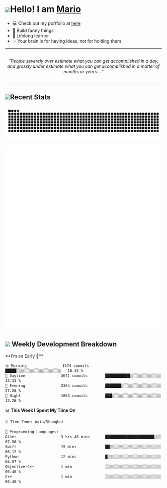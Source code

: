 <h1><a href = "#"><img src="https://media.giphy.com/media/VgCDAzcKvsR6OM0uWg/giphy.gif" width="50"></a><span>Hello! I am <a href="https://github.com/mario1in">Mario</a></span></h1>

- 💻 Check out my portfolio at [here](https://shixiong.name)
- 🔨 Build funny things
- 🚀 Lifelong learner
- ✨ Your brain is for having ideas, not for holding them

<hr/>
<br/>
<div align="center">
<i>"People severely over estimate what you can get accomplished in a day, and grossly under estimate what you can get accomplished in a matter of months or years...." </i>
</div>
<br/>
<hr/>

<h2 align="left">
  <a href="#"><img src="https://emojis.slackmojis.com/emojis/images/1643514389/3643/cool-doge.gif?1643514389" height="30"></a>Recent Stats
</h2>

<picture>
  <source
    media="(prefers-color-scheme: dark)"
    srcset="https://raw.githubusercontent.com/mario1in/mario1in/output/github-contribution-grid-snake-dark.svg"
  />
  <source
    media="(prefers-color-scheme: light)"
    srcset="https://raw.githubusercontent.com/mario1in/mario1in/output/github-contribution-grid-snake.svg"
  />
  <img
    alt="github contribution grid snake animation"
    src="https://raw.githubusercontent.com/mario1in/mario1in/output/github-contribution-grid-snake.svg"
  />
</picture>

![overview](https://raw.githubusercontent.com/mario1in/mario1in/stats-output/generated/overview.svg)
![languages](https://raw.githubusercontent.com/mario1in/mario1in/stats-output/generated/languages.svg)

<h2 align="left">
  <a href="#"><img src="https://emojis.slackmojis.com/emojis/images/1643514062/184/nyancat_big.gif?1643514062" height="30"></a> Weekly Development Breakdown
</h2>
<!--START_SECTION:waka-->
**I'm an Early 🐤** 

```text
🌞 Morning                1574 commits        █████░░░░░░░░░░░░░░░░░░░░   18.15 % 
🌆 Daytime                3671 commits        ███████████░░░░░░░░░░░░░░   42.33 % 
🌃 Evening                2364 commits        ███████░░░░░░░░░░░░░░░░░░   27.26 % 
🌙 Night                  1063 commits        ███░░░░░░░░░░░░░░░░░░░░░░   12.26 % 
```


📊 **This Week I Spent My Time On** 

```text
🕑︎ Time Zone: Asia/Shanghai

💬 Programming Languages: 
Other                    3 hrs 46 mins       ██████████████████████░░░   87.86 % 
Swift                    15 mins             ██░░░░░░░░░░░░░░░░░░░░░░░   06.12 % 
Python                   12 mins             █░░░░░░░░░░░░░░░░░░░░░░░░   04.87 % 
Objective-C++            1 min               ░░░░░░░░░░░░░░░░░░░░░░░░░   00.46 % 
C++                      1 min               ░░░░░░░░░░░░░░░░░░░░░░░░░   00.40 % 
```


<!--END_SECTION:waka-->

